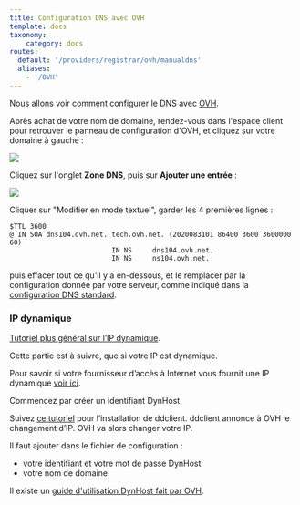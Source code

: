 ```yaml
---
title: Configuration DNS avec OVH
template: docs
taxonomy:
    category: docs
routes:
  default: '/providers/registrar/ovh/manualdns'
  aliases:
    - '/OVH'
---
```


Nous allons voir comment configurer le DNS avec [OVH](http://www.ovh.com).

Après achat de votre nom de domaine, rendez-vous dans l'espace client pour retrouver le panneau de configuration d'OVH, et cliquez sur votre domaine à gauche :

![](/img/ovh_control_panel.png?resize=800)

Cliquez sur l'onglet **Zone DNS**, puis sur **Ajouter une entrée** :

![](/img/ovh_dns_zone.png?resize=800)

Cliquer sur "Modifier en mode textuel", garder les 4 premières lignes :

```text
$TTL 3600
@ IN SOA dns104.ovh.net. tech.ovh.net. (2020083101 86400 3600 3600000 60)
                         IN NS     dns104.ovh.net.
                         IN NS     ns104.ovh.net.
```

puis effacer tout ce qu'il y a en-dessous, et le remplacer par la configuration donnée par votre serveur, comme indiqué dans la [configuration DNS standard](/install/post_install/dns_config).

### IP dynamique

[Tutoriel plus général sur l’IP dynamique](/administer/tutorials/domains/dns_dynamicip).

Cette partie est à suivre, que si votre IP est dynamique.

Pour savoir si votre fournisseur d’accès à Internet vous fournit une IP dynamique [voir ici](/install/providers/isp/).

Commencez par créer un identifiant DynHost.

Suivez [ce tutoriel](http://blog.developpez.com/brutus/p6316/ubuntu/configurer_dynhost_ovh_avec_ddclient) pour l’installation de ddclient.
ddclient annonce à OVH le changement d’IP. OVH va alors changer votre IP.

Il faut ajouter dans le fichier de configuration :

- votre identifiant et votre mot de passe DynHost
- votre nom de domaine

Il existe un [guide d'utilisation DynHost fait par OVH](https://docs.ovh.com/fr/fr/web/domains/utilisation-dynhost/).
